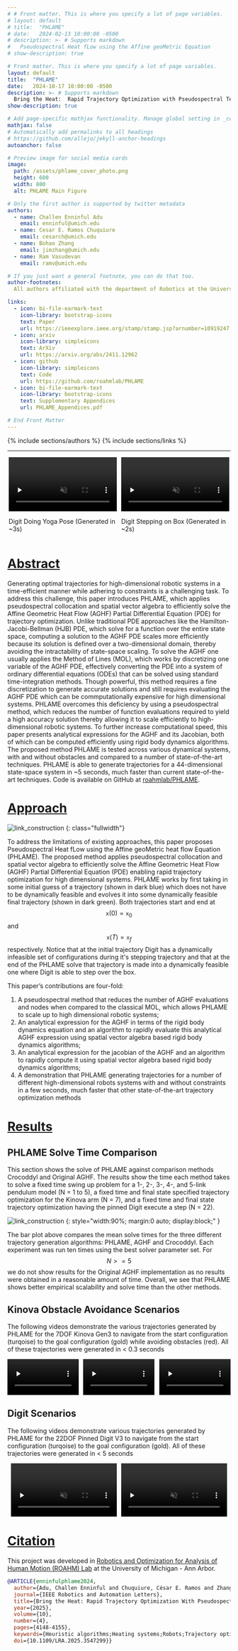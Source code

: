 ```yaml
---
# # Front matter. This is where you specify a lot of page variables.
# layout: default
# title:  "PHLAME"
# date:   2024-02-13 10:00:00 -0500
# description: >- # Supports markdown
#   Pseudospectral Heat fLow using the Affine geoMetric Equation
# show-description: true

# Front matter. This is where you specify a lot of page variables.
layout: default
title:  "PHLAME"
date:   2024-10-17 10:00:00 -0500
description: >- # Supports markdown
  Bring the Heat:  Rapid Trajectory Optimization with Pseudospectral Techniques and the Affine Geometric Heat Flow Equation
show-description: true

# Add page-specific mathjax functionality. Manage global setting in _config.yml
mathjax: false
# Automatically add permalinks to all headings
# https://github.com/allejo/jekyll-anchor-headings
autoanchor: false

# Preview image for social media cards
image:
  path: /assets/phlame_cover_photo.png
  height: 600
  width: 800
  alt: PHLAME Main Figure

# Only the first author is supported by twitter metadata
authors:
  - name: Challen Enninful Adu
    email: enninful@umich.edu
  - name: Cesar E. Ramos Chuquiure
    email: cesarch@umich.edu
  - name: Bohao Zhang
    email: jimzhang@umich.edu
  - name: Ram Vasudevan
    email: ramv@umich.edu

# If you just want a general footnote, you can do that too.
author-footnotes:
  All authors affiliated with the department of Robotics at the University of Michigan, Ann Arbor.

links:
  - icon: bi-file-earmark-text
    icon-library: bootstrap-icons
    text: Paper
    url: https://ieeexplore.ieee.org/stamp/stamp.jsp?arnumber=10919247
  - icon: arxiv
    icon-library: simpleicons
    text: ArXiv
    url: https://arxiv.org/abs/2411.12962
  - icon: github
    icon-library: simpleicons
    text: Code
    url: https://github.com/roahmlab/PHLAME
  - icon: bi-file-earmark-text
    icon-library: bootstrap-icons
    text: Supplementary Appendices
    url: PHLAME_Appendices.pdf

# End Front Matter
---
```


<!-- BEGIN DOCUMENT HERE -->

{% include sections/authors %}
{% include sections/links %}

---

<!-- BEGIN OVERVIEW FIGURE -->
<div class="fullwidth video-container" style="display: flex; flex-wrap:nowrap; gap: 10px; padding: 0 0.2em; justify-content: center">
  <div class="video-item" style="flex: 1 1 50%; max-width: 50%;">
    <video
      class="autoplay-on-load"
      preload="none"
      controls
      disablepictureinpicture
      playsinline
      muted
      loop
      style="display:block; width:100%; height:auto;">
      <source src="assets/aghf_digit_stretch.mp4" type="video/mp4">
      Your browser does not support this video.
    </video>
    <p>Digit Doing Yoga Pose (Generated in ~3s) </p>
  </div>
  <div class="video-item" style="flex: 1 1 50%; max-width: 50%;">
    <video
      class="autoplay-on-load"
      preload="none"
      controls
      disablepictureinpicture
      playsinline
      muted
      loop
      style="display:block; width:100%; height:auto;">
      <source src="assets/aghf_digit_stair.mp4" type="video/mp4">
      Your browser does not support this video.
    </video>
    <p>Digit Stepping on Box (Generated in ~2s) </p>
  </div>
</div> <!-- END OVERVIEW VIDEOS -->

<!-- BEGIN ABSTRACT -->
<div markdown="1" class="content-block justify grey">

# [Abstract](#abstract)
Generating optimal trajectories for high-dimensional robotic systems in a time-efficient manner while adhering to constraints is a challenging task. To address this challenge, this paper introduces PHLAME, which applies pseudospectral collocation and spatial vector algebra to efficiently solve the Affine Geometric Heat Flow (AGHF) Partial Differential Equation (PDE) for trajectory optimization. Unlike traditional PDE approaches like the Hamilton-Jacobi-Bellman (HJB) PDE, which solve for a function over the entire state space, computing a solution to the AGHF PDE scales more efficiently because its solution is defined over a two-dimensional domain, thereby avoiding the intractability of state-space scaling. To solve the AGHF one usually applies the Method of Lines (MOL), which works by discretizing one variable of the AGHF PDE, effectively converting the PDE into a system of ordinary differential equations (ODEs) that can be solved using standard time-integration methods. Though powerful, this method requires a fine discretization to generate accurate solutions and still requires evaluating the AGHF PDE which can be commputationally expensive for high dimensional systems. PHLAME overcomes this deficiency by using a pseudospectral method, which reduces the number of function evaluations required to yield a high accuracy solution thereby allowing it to scale efficiently to high-dimensional robotic systems. To further increase computational speed, this paper presents analytical expressions for the AGHF and its Jacobian, both of which can be computed efficiently using rigid body dynamics algorithms. The proposed method PHLAME is tested across various dynamical systems, with and without obstacles and compared to a number of state-of-the-art techniques. PHLAME is able to generate trajectories for a 44-dimensional state-space system in ~5 seconds, much faster than current state-of-the-art techniques. Code is available on GitHub at [roahmlab/PHLAME](https://github.com/roahmlab/PHLAME).

</div> <!-- END ABSTRACT -->

<!-- BEGIN METHOD -->
<div markdown="1" class="justify">

# [Approach](#method)

![link_construction](./assets/phlame_cover_photo.png)
{: class="fullwidth"}

<!-- # Contributions -->
To address the limitations of existing approaches, this paper proposes Pseudospectral Heat fLow using the Affine geoMetric heat flow Equation (PHLAME). 
The proposed method applies pseudospectral collocation and spatial vector algebra to efficiently solve the Affine Geometric Heat Flow (AGHF) Partial Differential Equation (PDE) enabling rapid trajectory optimization for high dimensional systems.
PHLAME works by first taking in some initial guess of a trajectory (shown in dark blue) which does not have to be dynamically feasible and evolves it into some dynamically feasible final trajectory (shown in dark green).
Both trajectories start and end at $$\mathtt{x}(0) = \mathtt{x}_0$$ and $$\mathtt{x}(T) = \mathtt{x}_f$$ respectively.
Notice that at the initial trajectory Digit has a dynamically infeasible set of configurations during it's stepping trajectory and that at the end of the PHLAME solve that trajectory is made into a dynamically feasible one where Digit is able to step over the box.

This paper’s contributions are four-fold:
1. A pseudospectral method that reduces the number of AGHF evaluations and nodes when compared to the classical MOL, which allows PHLAME to scale up to high dimensional robotic systems;
2. An analytical expression for the AGHF in terms of the rigid body dynamics equation and an algorithm to rapidly evaluate this analytical AGHF expression using spatial vector algebra based rigid body dynamics algorithms;
3. An analytical expression for the jacobian of the AGHF and an algorithm to rapidly compute it using spatial vector algebra based rigid body dynamics algorithms;
4. A demonstration that PHLAME generating trajectories for a number of different high-dimensional robots systems with and without constraints in a few seconds, much faster that other state-of-the-art trajectory optimization methods

</div><!-- END METHOD -->

<!-- START RESULTS -->
<div markdown="1" class="content-block grey justify">

# [Results](#simulation-results)
## PHLAME Solve Time Comparison
This section shows the solve of PHLAME against comparison methods Crocoddyl and Original AGHF.
The results show the time each method takes to solve a fixed time swing up problem for a 1-, 2-, 3-, 4-, and 5-link pendulum model (N = 1 to 5), a fixed time and final state specified trajectory optimization for the Kinova arm (N = 7), and a fixed time and final state trajectory optimization having the pinned Digit execute a step (N = 22).

![link_construction](./assets/scalability_t_solve.png)
{: style="width:90%; margin:0 auto; display:block;" }

The bar plot above compares the mean solve times for the three different trajectory generation algorithms: PHLAME, AGHF and Crocoddyl.
Each experiment was run ten times using the best solver parameter set. 
For $$N>=5$$ we do not show results for the Original AGHF implementation as no results were obtained in a reasonable amount of time. 
Overall, we see that PHLAME shows better empirical scalability and solve time than the other methods.

## Kinova Obstacle Avoidance Scenarios
The following videos demonstrate the various trajectories generated by PHLAME for the 7DOF Kinova Gen3 to navigate from the start configuration (turqoise) to the goal configuration (gold) while avoiding obstacles (red).
All of these trajectories were generated in &lt; 0.3 seconds


<!-- START KINOVA CONS VIDEOS -->
<div class="video-container" style="display: flex; gap: 10px; justify-content: center; flex-wrap: wrap;">
  <div class="video-item" style="flex: 1 1 32%; max-width: 32%;">
    <video
      class="autoplay-in-frame"
      preload="none"
      disableremoteplayback
      disablepictureinpicture
      playsinline
      muted
      loop
      onclick="this.paused ? this.play() : this.pause();"
      style="display:block; width:100%; height:auto;">
      <source src="assets/kinova_scenario_3_1.mp4" type="video/mp4">
      Your browser does not support this video.
    </video>
    <!-- <p>10 obstacles</p> -->
  </div>
  <div class="video-item" style="flex: 1 1 32%; max-width: 32%;">
    <video
      class="autoplay-in-frame"
      preload="none"
      disableremoteplayback
      disablepictureinpicture
      playsinline
      muted
      loop
      onclick="this.paused ? this.play() : this.pause();"
      style="display:block; width:100%; height:auto;">
      <source src="assets/kinova_scenario_8_2.mp4" type="video/mp4">
      Your browser does not support this video.
    </video>
    <!-- <p>20 obstacles</p> -->
  </div>
  <div class="video-item" style="flex: 1 1 32%; max-width: 32%;">
    <video
      class="autoplay-in-frame"
      preload="none"
      disableremoteplayback
      disablepictureinpicture
      playsinline
      muted
      loop
      onclick="this.paused ? this.play() : this.pause();"
      style="display:block; width:100%; height:auto;">
      <source src="assets/kinova_scenario_9_1.mp4" type="video/mp4">
      Your browser does not support this video.
    </video>
    <!-- <p>40 obstacles</p> -->
  </div>
</div><!-- END RANDOM VIDEOS -->


## Digit Scenarios
The following videos demonstrate various trajectories generated by PHLAME for the 22DOF Pinned Digit V3 to navigate from the start configuration (turqoise) to the goal configuration (gold).
All of these trajectories were generated in &lt; 5 seconds

<!-- START DIGIT UNC VIDEOS -->
<div class="fullwidth video-container" style="display: flex; flex-wrap:nowrap; gap: 10px; padding: 0 0.2em; justify-content: center">
  <div class="video-item" style="flex: 1 1 48%; max-width: 48%;">
    <video
      class="autoplay-in-frame"
      preload="none"
      disableremoteplayback
      disablepictureinpicture
      playsinline
      muted
      loop
      onclick="this.paused ? this.play() : this.pause();"
      style="display:block; width:100%; height:auto;">
      <source src="assets/aghf_digit_stretch.mp4" type="video/mp4">
      Your browser does not support this video.
    </video>
  </div>
  <div class="video-item" style="flex: 1 1 48%; max-width: 48%;">
    <video
      class="autoplay-in-frame"
      preload="none"
      disableremoteplayback
      disablepictureinpicture
      playsinline
      muted
      loop
      onclick="this.paused ? this.play() : this.pause();"
      style="display:block; width:100%; height:auto;">
      <source src="assets/aghf_digit_step.mp4" type="video/mp4">
      Your browser does not support this video.
    </video>
  </div>
</div><!-- END DIGIT VIDEOS -->
</div><!-- END RESULTS -->

<div markdown="1" class="justify">
  

<div markdown="1" class="content-block grey justify">
  
# [Citation](#citation)

This project was developed in [Robotics and Optimization for Analysis of Human Motion (ROAHM) Lab](http://www.roahmlab.com/) at the University of Michigan - Ann Arbor.

```bibtex
@ARTICLE{enninfulphlame2024,
  author={Adu, Challen Enninful and Chuquiure, César E. Ramos and Zhang, Bohao and Vasudevan, Ram},
  journal={IEEE Robotics and Automation Letters}, 
  title={Bring the Heat: Rapid Trajectory Optimization With Pseudospectral Techniques and the Affine Geometric Heat Flow Equation}, 
  year={2025},
  volume={10},
  number={4},
  pages={4148-4155},
  keywords={Heuristic algorithms;Heating systems;Robots;Trajectory optimization;Vectors;Partial differential equations;Dynamic programming;Planning;Optimal control;Faces;Optimization and optimal control;motion and path planning;integrated planning and control},
  doi={10.1109/LRA.2025.3547299}}

```
</div>


<!-- below are some special scripts -->
<script>
window.addEventListener("load", function() {
  // Get all video elements and auto pause/play them depending on how in frame or not they are
  let videos = document.querySelectorAll('.autoplay-in-frame');

  // Create an IntersectionObserver instance for each video
  videos.forEach(video => {
    const observer = new IntersectionObserver(entries => {
      const isVisible = entries[0].isIntersecting;
      if (isVisible && video.paused) {
        video.play();
      } else if (!isVisible && !video.paused) {
        video.pause();
      }
    }, { threshold: 0.25 });

    observer.observe(video);
  });

  // document.addEventListener("DOMContentLoaded", function() {
  videos = document.querySelectorAll('.autoplay-on-load');

  videos.forEach(video => {
    video.play();
  });
});
</script>